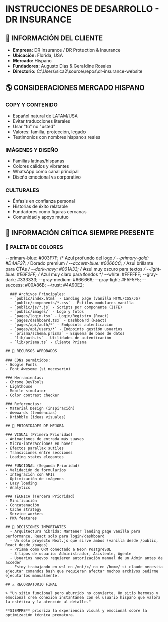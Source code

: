 # INSTRUCCIONES DE DESARROLLO - DR INSURANCE

## 🏢 INFORMACIÓN DEL CLIENTE
- **Empresa:** DR Insurance / DR Protection & Insurance
- **Ubicación:** Florida, USA
- **Mercado:** Hispano
- **Fundadores:** Augusto Dias & Geraldine Rosales
- **Directorio:** C:\Users\sica2\source\repos\dr-insurance-website

## 🌎 CONSIDERACIONES MERCADO HISPANO

### COPY Y CONTENIDO
- Español natural de LATAM/USA
- Evitar traducciones literales
- Usar "tú" no "usted"
- Valores: familia, protección, legado
- Testimonios con nombres hispanos reales

### IMÁGENES Y DISEÑO
- Familias latinas/hispanas
- Colores cálidos y vibrantes
- WhatsApp como canal principal
- Diseño emocional vs corporativo

### CULTURALES
- Énfasis en confianza personal
- Historias de éxito relatable
- Fundadores como figuras cercanas
- Comunidad y apoyo mutuo

## 🎨 INFORMACIÓN CRÍTICA SIEMPRE PRESENTE

### 🎨 PALETA DE COLORES

--primary-blue: #003F7F;    /* Azul profundo del logo */
--primary-gold: #D4AF37;    /* Dorado premium */
--accent-blue: #0066CC;     /* Azul brillante para CTAs */
--dark-navy: #001A33;       /* Azul muy oscuro para textos */
--light-blue: #E6F2FF;      /* Azul muy claro para fondos */
--white: #FFFFFF;
--gray-dark: #333333;
--gray-medium: #666666;
--gray-light: #F5F5F5;
--success: #00A86B;
--trust: #4A90E2;
```
  ### Archivos Principales:
  - `public/index.html` - Landing page (vanilla HTML/CSS/JS)
  - `public/components/*.css` - Estilos modulares vanilla
  - `public/js/*.js` - Scripts por componente (IIFE)
  - `public/images/` - Logo y fotos
  - `pages/login.tsx` - Login/Registro (React)
  - `pages/dashboard.tsx` - Dashboard (React)
  - `pages/api/auth/*` - Endpoints autenticación
  - `pages/api/users/*` - Endpoints gestión usuarios
  - `prisma/schema.prisma` - Esquema de base de datos
  - `lib/auth.ts` - Utilidades de autenticación
  - `lib/prisma.ts` - Cliente Prisma

## 🔗 RECURSOS APROBADOS

### CDNs permitidos:
- Google Fonts
- Font Awesome (si necesario)

### Herramientas:
- Chrome DevTools
- Lighthouse
- Mobile simulator
- Color contrast checker

### Referencias:
- Material Design (inspiración)
- Awwwards (tendencias)
- Dribbble (ideas visuales)

## 🎯 PRIORIDADES DE MEJORA

### VISUAL (Primera Prioridad)
- Animaciones de entrada más suaves
- Micro-interacciones en hover
- Efectos parallax sutiles
- Transiciones entre secciones
- Loading states elegantes

### FUNCIONAL (Segunda Prioridad)
- Validación de formularios
- Integración con APIs
- Optimización de imágenes
- Lazy loading
- Analytics

### TÉCNICA (Tercera Prioridad)
- Minificación
- Concatenación
- Cache strategy
- Service workers
- PWA features

## 🎨 DECISIONES IMPORTANTES
  - Arquitectura híbrida: Mantener landing page vanilla para performance, React solo para login/dashboard
  - Un solo proyecto Next.js que sirve ambos (vanilla desde /public, React desde /pages)
  - Prisma como ORM conectado a Neon PostgreSQL
  - 3 tipos de usuario: Administrador, Asistente, Agente
  - Usuarios nuevos requieren autorización manual de un Admin antes de acceder
  - Estoy trabajando en wsl en /mnt/c/ no en /home/ si claude necesita ejecutar comandos bash que requieran afectar muchos archivos pedirme ejecutarlos manualmente.

## ⚠️ RECORDATORIO FINAL

> "Un sitio funcional pero aburrido no convierte. Un sitio hermoso y emocional crea conexión instantánea con el usuario hispano que valora la estética y la atención al detalle."

**SIEMPRE** prioriza la experiencia visual y emocional sobre la optimización técnica prematura.
